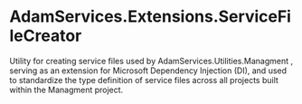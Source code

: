 # AdamServices.Extensions.ServiceFileCreator

Utility for creating service files used by AdamServices.Utilities.Managment , serving as an extension for Microsoft Dependency Injection (DI), and used to standardize the type definition of service files across all projects built within the Managment project.
